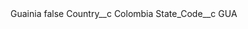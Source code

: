 <?xml version="1.0" encoding="UTF-8"?>
<CustomMetadata xmlns="http://soap.sforce.com/2006/04/metadata" xmlns:xsi="http://www.w3.org/2001/XMLSchema-instance" xmlns:xsd="http://www.w3.org/2001/XMLSchema">
    <label>Guainia</label>
    <protected>false</protected>
    <values>
        <field>Country__c</field>
        <value xsi:type="xsd:string">Colombia</value>
    </values>
    <values>
        <field>State_Code__c</field>
        <value xsi:type="xsd:string">GUA</value>
    </values>
</CustomMetadata>

